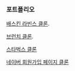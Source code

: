 ### 포트폴리오
 [배스킨 라빈스 클론](https://mun-cloud.github.io/clone_coding/baskin_clone/).

 [브런치 클론](https://mun-cloud.github.io/clone_coding/brunch_clone/).

 [스타벅스 클론](https://mun-cloud.github.io/clone_coding/starbucks/)

 [네이버 회원가입 페이지 클론](https://mun-cloud.github.io/clone_coding/naver_join_clone/)